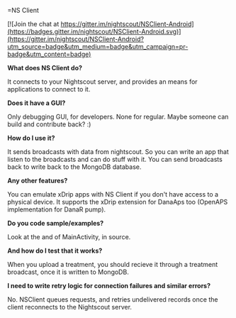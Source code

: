 =NS Client

[![Join the chat at https://gitter.im/nightscout/NSClient-Android](https://badges.gitter.im/nightscout/NSClient-Android.svg)](https://gitter.im/nightscout/NSClient-Android?utm_source=badge&utm_medium=badge&utm_campaign=pr-badge&utm_content=badge)

**What does NS Client do?**

It connects to your Nightscout server, and provides an means for applications to connect to it.
 
**Does it have a GUI?**

Only debugging GUI, for developers. None for regular. Maybe someone can build and contribute back? :)
 
**How do I use it?**
 
It sends broadcasts with data from nightscout. So you can write an app that listen to the broadcasts and can do stuff with it. You can send broadcasts back to write back to the MongoDB database.
 
**Any other features?**

You can emulate xDrip apps with NS Client if you don't have access to a physical device. It supports the xDrip extension for DanaAps too (OpenAPS implementation for DanaR pump).
 
**Do you code sample/examples?**

Look at the and of MainActivity, in source.
 
**And how do I test that it works?**

When you upload a treatment, you should recieve it through a treatment broadcast, once it is written to MongoDB.
 
**I need to write retry logic for connection failures and similar errors?**

No. NSClient queues requests, and retries undelivered records once the client reconnects to the Nightscout server.
